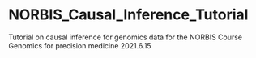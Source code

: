 # NORBIS_Causal_Inference_Tutorial
Tutorial on causal inference for genomics data for the NORBIS Course Genomics for precision medicine 2021.6.15
